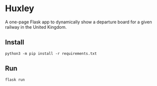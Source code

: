 # Huxley

A one-page Flask app to dynamically show a departure board for a given
railway in the United Kingdom.

## Install

```python3 -m pip install -r requirements.txt```

## Run

```flask run```
